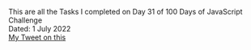 This are all the Tasks I completed on Day 31 of 100 Days of JavaScript Challenge<br>
Dated: 1 July 2022<br>
[My Tweet on this](#)<br>
